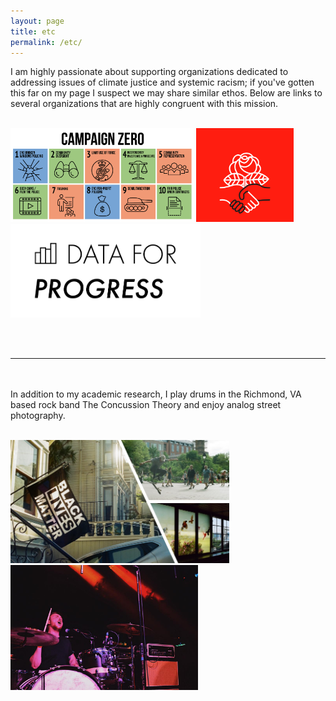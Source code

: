 ```yaml
---
layout: page
title: etc
permalink: /etc/
---
```

I am highly passionate about supporting organizations dedicated to addressing issues of climate justice and systemic racism; if you've gotten this far on my page I suspect we may share similar ethos. Below are links to several organizations that are highly congruent with this mission.
<br> <br>

<div class="etc-container">
  <a href="https://www.joincampaignzero.org/" target=_blank><img src="/images/11.png" height=150vw></a>
  <a href="https://www.dsausa.org/" target=_blank class="etc-link"><img src="/images/10.png" height=150vw></a>
  <a href="https://www.dataforprogress.org/" target=_blank><img src="/images/12.png" height=150vw></a>
</div>

<br> <br>

------------------------

<br> <br>
In addition to my academic research, I play drums in the Richmond, VA based rock band The Concussion Theory and enjoy analog street photography.

<br>

<div class="etc-container">
  <a href="http://www.instagram.com/human_cactus/" target=_blank><img src="/images/07.jpg" width=350px class="etc-link"></a>
  <a href="http://www.theconcussiontheory.bandcamp.com" target=_blank><img src="/images/04.jpg" width=300px class="etc-link"></a>
</div>
